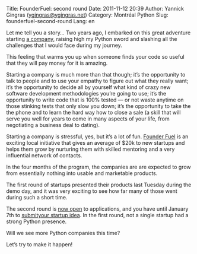 Title: FounderFuel: second round
Date: 2011-11-12 20:39
Author: Yannick Gingras (ygingras@ygingras.net)
Category: Montréal Python
Slug: founderfuel-second-round
Lang: en

<!--:en-->

Let me tell you a story… Two years ago, I embarked on this great
adventure starting [a company][], raising high my Python sword and
slashing all the challenges that I would face during my journey.

This feeling that warms you up when someone finds your code so useful
that they will pay money for it is amazing.

Starting a company is much more than that though; it’s the opportunity
to talk to people and to use your empathy to figure out what they really
want; it’s the opportunity to decide all by yourself what kind of crazy
new software development methodologies you’re going to use; it’s the
opportunity to write code that is 100% tested — or not waste anytime on
those stinking tests that only slow you down; it’s the opportunity to
take the the phone and to learn the hard way how to close a sale (a
skill that will serve you well for years to come in many aspects of your
life, from negotiating a business deal to dating).

Starting a company is stressful, yes, but it’s a lot of fun. [Founder
Fuel][] is an exciting local initiative that gives an average of $20k
to new startups and helps them grow by nurturing them with skilled
mentoring and a very influential network of contacts.

In the four months of the program, the companies are are expected to
grow from essentially nothing into usable and marketable products.

The first round of startups presented their products last Tuesday during
the demo day, and it was very exciting to see how far many of those went
during such a short time.

The second round is [now open][] to applications, and you have until
January 7th to [submityour startup idea][]. In the first round, not a
single startup had a strong Python presence.

Will we see more Python companies this time?

Let’s try to make it happen!

  [a company]: http://ajah.ca
  [Founder Fuel]: http://founderfuel.com/en/
  [now open]: http://founderfuel.com/en/schedule/
  [submityour startup idea]: http://founderfuel.com/en/apply/
